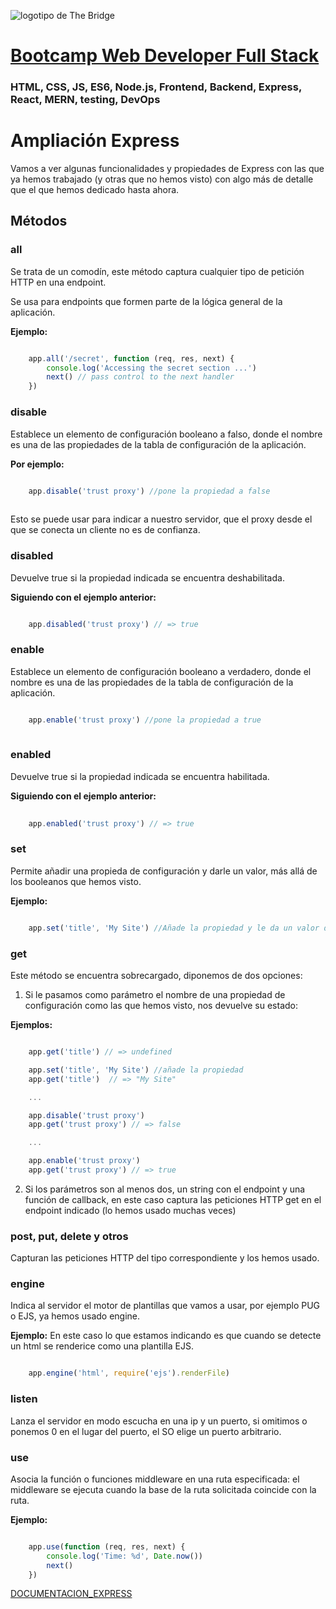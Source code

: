 ![logotipo de The Bridge](https://user-images.githubusercontent.com/27650532/77754601-e8365180-702b-11ea-8bed-5bc14a43f869.png  "logotipo de The Bridge")


# [Bootcamp Web Developer Full Stack](https://www.thebridge.tech/bootcamps/bootcamp-fullstack-developer/)

### HTML, CSS,  JS, ES6, Node.js, Frontend, Backend, Express, React, MERN, testing, DevOps

# Ampliación Express 

Vamos a ver algunas funcionalidades y propiedades de Express con las que ya hemos trabajado (y otras que no hemos visto) con algo más de detalle que el que hemos dedicado hasta ahora.

## Métodos

### all
Se trata de un comodín, este método captura cualquier tipo de petición HTTP en una endpoint.

Se usa para endpoints que formen parte de la lógica general de la aplicación.

**Ejemplo:**

```javascript

    app.all('/secret', function (req, res, next) {
        console.log('Accessing the secret section ...')
        next() // pass control to the next handler
    })

```

### disable
Establece un elemento de configuración booleano a falso, donde el nombre es una de las propiedades de la tabla de configuración de la aplicación. 

**Por ejemplo:**

```javascript 

    app.disable('trust proxy') //pone la propiedad a false
    
```
Esto se puede usar para indicar a nuestro servidor, que el proxy desde el que se conecta un cliente no es de confianza.

### disabled
Devuelve true si la propiedad indicada se encuentra deshabilitada.

**Siguiendo con el ejemplo anterior:**

```javascript 

    app.disabled('trust proxy') // => true

```

### enable 
Establece un elemento de configuración booleano a verdadero, donde el nombre es una de las propiedades de la tabla de configuración de la aplicación. 

```javascript 

    app.enable('trust proxy') //pone la propiedad a true
    
```

### enabled 
Devuelve true si la propiedad indicada se encuentra habilitada.

**Siguiendo con el ejemplo anterior:**

```javascript 
   
    app.enabled('trust proxy') // => true

```

### set
Permite añadir una propieda de configuración y darle un valor, más allá de los booleanos que hemos visto.

**Ejemplo:**

```javascript

    app.set('title', 'My Site') //Añade la propiedad y le da un valor de tipo string

```

### get
Este método se encuentra sobrecargado, diponemos de dos opciones:

1. Si le pasamos como parámetro el nombre de una propiedad de configuración como las que hemos visto, nos devuelve su estado: 

**Ejemplos:**

```javascript

    app.get('title') // => undefined

    app.set('title', 'My Site') //añade la propiedad
    app.get('title')  // => "My Site"

    ...

    app.disable('trust proxy')
    app.get('trust proxy') // => false

    ...

    app.enable('trust proxy')
    app.get('trust proxy') // => true

```

2. Si los parámetros son al menos dos, un string con el endpoint y una función de callback, en este caso captura las peticiones HTTP get en el endpoint indicado (lo hemos usado muchas veces)

### post, put, delete y otros
Capturan las peticiones HTTP del tipo correspondiente y los hemos usado.

### engine
Indica al servidor el motor de plantillas que vamos a usar, por ejemplo PUG o EJS, ya hemos usado engine.

**Ejemplo:** En este caso lo que estamos indicando es que cuando se detecte un html se renderice como una plantilla EJS.

```javascript 

    app.engine('html', require('ejs').renderFile)

```

### listen
Lanza el servidor en modo escucha en una ip y un puerto, si omitimos o ponemos 0 en el lugar del puerto, el SO elige un puerto arbitrario.

### use 
Asocia la función o funciones middleware en una ruta especificada: el middleware se ejecuta cuando la base de la ruta solicitada coincide con la ruta.

**Ejemplo:**

```javascript 

    app.use(function (req, res, next) {
        console.log('Time: %d', Date.now())
        next()
    })

```

[DOCUMENTACION_EXPRESS](https://expressjs.com/es/api.html#express)
